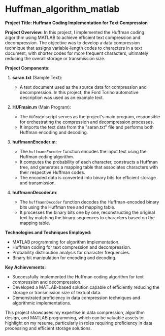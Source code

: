 # Huffman_algorithm_matlab
**Project Title: Huffman Coding Implementation for Text Compression**

**Project Overview:**
In this project, I implemented the Huffman coding algorithm using MATLAB to achieve efficient text compression and decompression. The objective was to develop a data compression technique that assigns variable-length codes to characters in a text document, with shorter codes for more frequent characters, ultimately reducing the overall storage or transmission size.

**Project Components:**

1. **saran.txt** (Sample Text):
   - A text document used as the source data for compression and decompression. In this project, the Ford Torino automotive description was used as an example text.

2. **HUFmain.m** (Main Program):
   - The `HUFmain` script serves as the project's main program, responsible for orchestrating the compression and decompression processes.
   - It imports the text data from the "saran.txt" file and performs both Huffman encoding and decoding.

3. **huffmannEncoder.m**:
   - The `huffmannEncoder` function encodes the input text using the Huffman coding algorithm.
   - It computes the probability of each character, constructs a Huffman tree, and generates a mapping table that associates characters with their respective Huffman codes.
   - The encoded data is converted into binary bits for efficient storage and transmission.

4. **huffmannDecoder.m**:
   - The `huffmannDecoder` function decodes the Huffman-encoded binary bits using the Huffman tree and mapping table.
   - It processes the binary bits one by one, reconstructing the original text by matching the binary sequences to characters based on the mapping table.

**Technologies and Techniques Employed:**
- MATLAB programming for algorithm implementation.
- Huffman coding for text compression and decompression.
- Probability distribution analysis for character frequencies.
- Binary bit manipulation for encoding and decoding.

**Key Achievements:**
- Successfully implemented the Huffman coding algorithm for text compression and decompression.
- Developed a MATLAB-based solution capable of efficiently reducing the storage or transmission size of textual data.
- Demonstrated proficiency in data compression techniques and algorithmic implementations.

This project showcases my expertise in data compression, algorithm design, and MATLAB programming, which can be valuable assets to highlight on my resume, particularly in roles requiring proficiency in data processing and efficient storage solutions.
